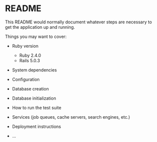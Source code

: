 # README

This README would normally document whatever steps are necessary to get the
application up and running.

Things you may want to cover:

* Ruby version
	- Ruby 2.4.0
	- Rails 5.0.3

* System dependencies

* Configuration

* Database creation

* Database initialization

* How to run the test suite

* Services (job queues, cache servers, search engines, etc.)

* Deployment instructions

* ...

